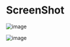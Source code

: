 # ScreenShot
![image](https://github.com/swaraj-mishra-3184/AndroidFirst/assets/173762561/a7671b04-7e58-49bc-bbec-82d9cbd324e0)


![image](https://github.com/swaraj-mishra-3184/AndroidFirst/assets/173762561/042e37b7-b192-475e-bbad-1973ba58f4e1)
